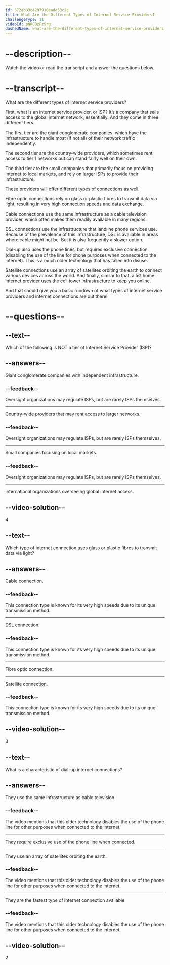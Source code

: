 ```yaml
---
id: 672ab83c4297910eade53c2e
title: What Are the Different Types of Internet Service Providers?
challengeType: 11
videoId: pNR0QzFzSrg
dashedName: what-are-the-different-types-of-internet-service-providers
---
```


# --description--

Watch the video or read the transcript and answer the questions below.

# --transcript--

What are the different types of internet service providers?

First, what is an internet service provider, or ISP? It’s a company that sells access to the global internet network, essentially. And they come in three different tiers.

The first tier are the giant conglomerate companies, which have the infrastructure to handle most (if not all) of their network traffic independently.

The second tier are the country-wide providers, which sometimes rent access to tier 1 networks but can stand fairly well on their own.

The third tier are the small companies that primarily focus on providing internet to local markets, and rely on larger ISPs to provide their infrastructure.

These providers will offer different types of connections as well.

Fibre optic connections rely on glass or plastic fibres to transmit data via light, resulting in very high connection speeds and data exchange.

Cable connections use the same infrastructure as a cable television provider, which often makes them readily available in many regions.

DSL connections use the infrastructure that landline phone services use. Because of the prevalence of this infrastructure, DSL is available in areas where cable might not be. But it is also frequently a slower option.

Dial-up also uses the phone lines, but requires exclusive connection (disabling the use of the line for phone purposes when connected to the internet). This is a much older technology that has fallen into disuse.

Satellite connections use an array of satellites orbiting the earth to connect various devices across the world. And finally, similar to that, a 5G home internet provider uses the cell tower infrastructure to keep you online.

And that should give you a basic rundown of what types of internet service providers and internet connections are out there!

# --questions--

## --text--

Which of the following is NOT a tier of Internet Service Provider (ISP)?

## --answers--

Giant conglomerate companies with independent infrastructure.

### --feedback--

Oversight organizations may regulate ISPs, but are rarely ISPs themselves.

---

Country-wide providers that may rent access to larger networks.

### --feedback--

Oversight organizations may regulate ISPs, but are rarely ISPs themselves.

---

Small companies focusing on local markets.

### --feedback--

Oversight organizations may regulate ISPs, but are rarely ISPs themselves.

---

International organizations overseeing global internet access.

## --video-solution--

4

## --text--

Which type of internet connection uses glass or plastic fibres to transmit data via light?

## --answers--

Cable connection.

### --feedback--

This connection type is known for its very high speeds due to its unique transmission method.

---

DSL connection.

### --feedback--

This connection type is known for its very high speeds due to its unique transmission method.

---

Fibre optic connection.

---

Satellite connection.

### --feedback--

This connection type is known for its very high speeds due to its unique transmission method.

## --video-solution--

3

## --text--

What is a characteristic of dial-up internet connections?

## --answers--

They use the same infrastructure as cable television.

### --feedback--

The video mentions that this older technology disables the use of the phone line for other purposes when connected to the internet.

---

They require exclusive use of the phone line when connected.

---

They use an array of satellites orbiting the earth.

### --feedback--

The video mentions that this older technology disables the use of the phone line for other purposes when connected to the internet.

---

They are the fastest type of internet connection available.

### --feedback--

The video mentions that this older technology disables the use of the phone line for other purposes when connected to the internet.

## --video-solution--

2
